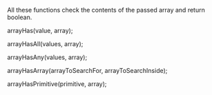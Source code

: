 All these functions check the contents of the passed array and return boolean.

arrayHas(value, array);

arrayHasAll(values, array);

arrayHasAny(values, array);

arrayHasArray(arrayToSearchFor, arrayToSearchInside);

arrayHasPrimitive(primitive, array);
